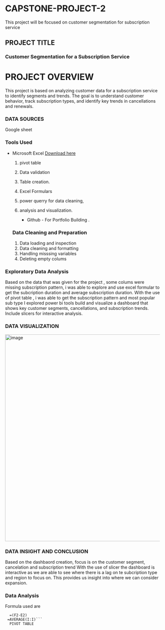 # CAPSTONE-PROJECT-2
This project will be focused on customer segmentation for subscription service

## PROJECT TITLE

### Customer Segmentation for a Subscription Service 

# PROJECT OVERVIEW

  This project is based on  analyzing customer data for a subscription service to identify  segments and trends. The goal is to understand customer behavior, track subscription types,  and identify key trends in cancellations and renewals. 

### DATA SOURCES

   Google sheet

### Tools Used
- Microsoft Excel [Download here](https://www.googlesheet.com)

   1. pivot table
   2. Data validation
   3. Table creation.
   4. Excel Formulars
   5. power querry for data cleaning,
   6. analysis and visualization.

      - Github - For Portfolio Building .

  ### Data Cleaning and Preparation

   1. Data loading and inspection
   2. Data cleaning and formatting
   3. Handling misssing variables
   4. Deleting empty colums
      
### Exploratory Data Analysis

Based on the data that was given for the project , some colums were missing subscription pattern, i was able to explore and use excel formular to get the subcription duration and average subscription duration.
With the use of pivot table , i was able to get the subscription pattern and most popular sub type
I explored power bi tools build and visualize a dashboard that shows  key customer segments,  cancellations, and subscription trends. Include slicers for interactive analysis.

### DATA VISUALIZATION
<img width="674" alt="image" src="https://github.com/user-attachments/assets/2f3ab8f7-18b4-48ee-9aa8-59128120c230">


### DATA INSIGHT AND CONCLUSION

Based on the dashbaord creation, focus is on the customer segment, cancelation and subscription trend
With the use of slicer the dashboard is interactive as we are able to see where there is a lag on te subcription type and region to focus on.
This provides us insight into where we can consider expansion.


### Data Analysis

 Formula used are
 ```EXCEL
   =(F2-E2)
  =AVERAGE(I:I)```
   PIVOT TABLE
 

